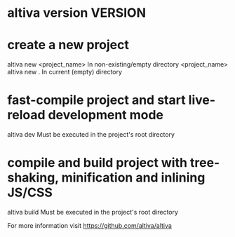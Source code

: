altiva version __VERSION__
=====================================

# create a new project
altiva new <project_name>    In non-existing/empty directory <project_name>
altiva new .                 In current (empty) directory

# fast-compile project and start live-reload development mode
altiva dev                   Must be executed in the project's root directory

# compile and build project with tree-shaking, minification and inlining JS/CSS
altiva build                 Must be executed in the project's root directory


For more information visit https://github.com/altiva/altiva